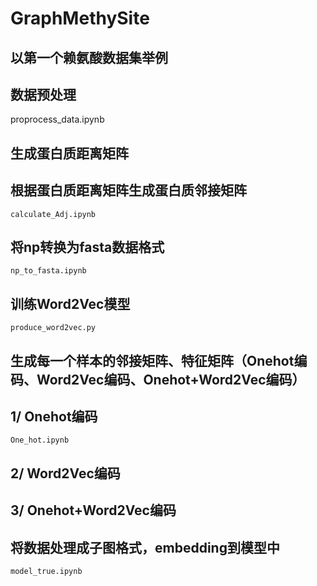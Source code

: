 # GraphMethySite

## 以第一个赖氨酸数据集举例
## 数据预处理
proprocess_data.ipynb
##     生成蛋白质距离矩阵

##    根据蛋白质距离矩阵生成蛋白质邻接矩阵
    calculate_Adj.ipynb

##     将np转换为fasta数据格式
    np_to_fasta.ipynb
##     训练Word2Vec模型
    produce_word2vec.py
## 生成每一个样本的邻接矩阵、特征矩阵（Onehot编码、Word2Vec编码、Onehot+Word2Vec编码）
## 1/ Onehot编码
    One_hot.ipynb
## 2/ Word2Vec编码
    
## 3/ Onehot+Word2Vec编码

## 将数据处理成子图格式，embedding到模型中
    model_true.ipynb
